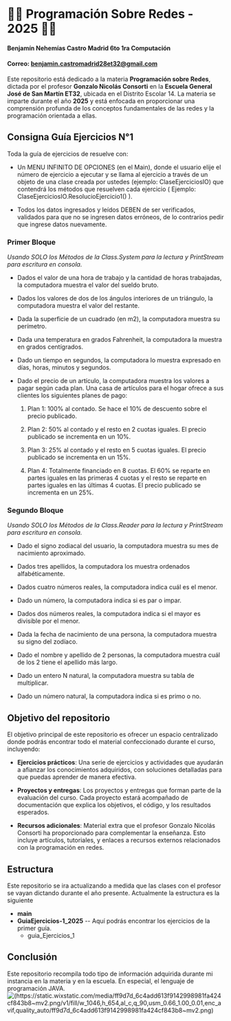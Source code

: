 # 👨‍💻 Programación Sobre Redes - 2025 👨‍💻
#### Benjamín Nehemías Castro Madrid 6to 1ra Computación
#### Correo: benjamin.castromadrid28et32@gmail.com

Este repositorio está dedicado a la materia **Programación sobre Redes**, dictada por el profesor **Gonzalo Nicolás Consorti** en la **Escuela General José de San Martín ET32**, ubicada en el Distrito Escolar 14. La materia se imparte durante el año **2025** y está enfocada en proporcionar una comprensión profunda de los conceptos fundamentales de las redes y la programación orientada a ellas.

## Consigna Guía Ejercicios N°1

Toda la guía de ejercicios de resuelve con:

 -   Un MENU INFINITO DE OPCIONES (en el Main), donde el usuario elije el número de ejercicio a ejecutar y se llama al ejercicio a través de un objeto de una clase creada por ustedes (ejemplo: ClaseEjerciciosIO) que contendrá los métodos que resuelven cada ejercicio ( Ejemplo: ClaseEjerciciosIO.ResolucioEjercicio1() ).
    
 -   Todos los datos ingresados y leídos DEBEN de ser verificados, validados para que no se ingresen datos erróneos, de lo contrarios pedir que ingrese datos nuevamente.
 
 ### **Primer Bloque**
     
*Usando SOLO los Métodos de la Class.System para la lectura y PrintStream para escritura en consola.*
	 
 - Dados el valor de una hora de trabajo y la cantidad de horas trabajadas, la computadora muestra el valor del 	sueldo bruto.
 -  Dados los valores de dos de los ángulos interiores de un triángulo, la computadora muestra el valor del restante.

-  Dada la superficie de un cuadrado (en m2), la computadora muestra su perímetro.

- Dada una temperatura en grados Fahrenheit, la computadora la muestra en grados centígrados.

-  Dado un tiempo en segundos, la computadora lo muestra expresado en días, horas, minutos y segundos.

-  Dado el precio de un artículo, la computadora muestra los valores a pagar según cada plan. Una casa de artículos para el hogar ofrece a sus clientes los siguientes planes de pago:
	1.  Plan 1: 100% al contado. Se hace el 10% de descuento sobre el precio publicado.

	2.  Plan 2: 50% al contado y el resto en 2 cuotas iguales. El precio publicado se incrementa en un 10%.

	3.  Plan 3: 25% al contado y el resto en 5 cuotas iguales. El precio publicado se incrementa en un 15%.

	4.  Plan 4: Totalmente financiado en 8 cuotas. El 60% se reparte en partes iguales en las primeras 4 cuotas y el resto se reparte en partes iguales en las últimas 4 cuotas. El precio publicado se incrementa en un 25%.

 ### **Segundo Bloque**

*Usando SOLO los Métodos de la Class.Reader para la lectura y PrintStream para escritura en consola.*

- Dado el signo zodiacal del usuario, la computadora muestra su mes de nacimiento aproximado.

- Dados tres apellidos, la computadora los muestra ordenados alfabéticamente.

- Dados cuatro números reales, la computadora indica cuál es el menor.

- Dado un número, la computadora indica si es par o impar.  

- Dados dos números reales, la computadora indica si el mayor es divisible por el menor.

- Dada la fecha de nacimiento de una persona, la computadora muestra su signo del zodíaco. 

- Dado el nombre y apellido de 2 personas, la computadora muestra cuál de los 2 tiene el apellido más largo.

- Dado un entero N natural, la computadora muestra su tabla de multiplicar.

- Dado un número natural, la computadora indica si es primo o no.

## Objetivo del repositorio

El objetivo principal de este repositorio es ofrecer un espacio centralizado donde podrás encontrar todo el material confeccionado durante el curso, incluyendo:
    
-   **Ejercicios prácticos**: Una serie de ejercicios y actividades que ayudarán a afianzar los conocimientos adquiridos, con soluciones detalladas para que puedas aprender de manera efectiva.
    
-   **Proyectos y entregas**: Los proyectos y entregas que forman parte de la evaluación del curso. Cada proyecto estará acompañado de documentación que explica los objetivos, el código, y los resultados esperados.
    
-   **Recursos adicionales**: Material extra que el profesor Gonzalo Nicolás Consorti ha proporcionado para complementar la enseñanza. Esto incluye artículos, tutoriales, y enlaces a recursos externos relacionados con la programación en redes.

## Estructura
Este repositorio se ira actualizando a medida que las clases con el profesor se vayan dictando durante el año presente. Actualmente la estructura es la siguiente
 - **main**
 - **GuiaEjercicios-1_2025** -- Aquí podrás encontrar los ejercicios de la primer guía.
	 - guia_Ejercicios_1 

## Conclusión
Este repositorio recompila todo tipo de información adquirida durante mi instancia en la materia y en la escuela.
En especial, el lenguaje de programación JAVA.
![(https://static.wixstatic.com/media/ff9d7d_6c4add613f9142998981fa424cf843b8~mv2.png/v1/fill/w_1046,h_654,al_c,q_90,usm_0.66_1.00_0.01,enc_avif,quality_auto/ff9d7d_6c4add613f9142998981fa424cf843b8~mv2.png)](https://static.wixstatic.com/media/ff9d7d_6c4add613f9142998981fa424cf843b8~mv2.png/v1/fill/w_1046,h_654,al_c,q_90,usm_0.66_1.00_0.01,enc_avif,quality_auto/ff9d7d_6c4add613f9142998981fa424cf843b8~mv2.png)


